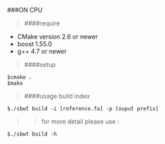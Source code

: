 ###ON CPU

>####require
+ CMake version 2.6 or newer
+ boost 1.55.0
+ g++ 4.7 or newer

> ####setup
~~~
$cmake .
$make
~~~
> ####usage
> build index
~~~
$./sbwt build -i [reference.fa] -p [ouput prefix]
~~~
> > for more detail please use :
~~~
$./sbwt build -h
~~~
